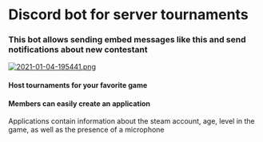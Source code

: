 # Discord bot for server tournaments
### This bot allows sending embed messages like this and send notifications about new contestant
[![2021-01-04-195441.png](https://i.postimg.cc/9FRxzvPm/2021-01-04-195441.png)](https://postimg.cc/dLFRxNSp)

#### Host tournaments for your favorite game
#### Members can easily create an application

Applications contain information about the steam account, age, level in the game, as well as the presence of a microphone